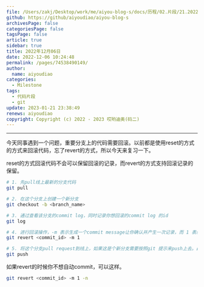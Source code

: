 ```yaml
---
file: /Users/zakj/Desktop/work/me/aiyou-blog-s/docs/历程/02.片段/21.2022年12月06日.md
github: https://github/aiyoudiao/aiyou-blog-s
archivesPage: false
categoriesPage: false
tagsPage: false
article: true
sidebar: true
title: 2022年12月06日
date: 2022-12-06 10:24:48
permalink: /pages/74538490149/
author:
  name: aiyoudiao
categories:
  - Milestone
tags:
  - 代码片段
  - git
update: 2023-01-21 23:38:49
renews: aiyoudiao
copyright: Copyright (c) 2022 - 2023 哎哟迪奥(码二)
---
```


---

今天同事遇到一个问题，重要分支上的代码需要回滚。以前都是使用reset的方式的方式来回滚代码，忘了revert的方式，所以今天来复习一下。

reset的方式回滚代码不会可以保留回滚的记录，而revert的方式支持回滚记录的保留。

```bash
# 1. 先pull线上最新的分支代码
git pull

# 2. 在这个分支上创建一个新分支
git checkout -b <branch_name>

# 3. 通过查看该分支的commit log，同时记录你想回滚的commit log 的id
git log

# 4. 进行回滚操作，-m 表示生成一个commit message让你确认并产生一次记录，而 1 表示保留当前分支
git revert <commit_id> -m 1

# 5. 将这个分支pull request到线上，如果这是个新分支需要按照git 提示来push上去。最后正常创建pull request再等待审核即可。
git push
```

如果revert的时候你不想自动commit，可以这样。

```bash
git revert <commit_id> -m 1 -n
```


